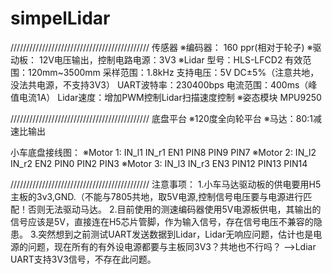 # simpelLidar
////////////////////////////////////////////
传感器
※编码器：
	160 ppr(相对于轮子)
※驱动板：
	12V电压输出，控制电路电源：3V3 
※Lidar
	型号：HLS-LFCD2
	有效范围：120mm~3500mm
	采样范围：1.8kHz
	支持电压：5V DC±5%（注意共地，没法共电源，不支持3V3）
	UART波特率：230400bps
	电流范围：400ms（峰值电流1A）
	Lidar速度：增加PWM控制Lidar扫描速度控制
※姿态模块
	MPU9250

////////////////////////////////////////////
底盘平台
※120度全向轮平台
※马达：80:1减速比输出

小车底盘接线图：
※Motor 1:
	IN_l1	IN_r1	EN1
	PIN8	PIN9	PIN7
※Motor 2:
	IN_l2	IN_r2	EN2
	PIN0	PIN2	PIN3
※Motor 3:
	IN_l3	IN_r3	EN3
	PIN12	PIN13	PIN14

////////////////////////////////////////////
注意事项：
1.小车马达驱动板的供电要用H5主板的3v3,GND.（不能与7805共地，取5V电源,控制信号电压要与电源进行匹配！否则无法驱动马达。
2.目前使用的测速编码器使用5V电源板供电，其输出的信号应该是5V，直接连在H5芯片管脚，作为输入信号，存在信号电压不兼容的隐患。
3.突然想到之前测试UART发送数据到Lidar，Lidar无响应问题，估计也是电源的问题，现在所有的有外设电源都要与主板同3V3？共地也不行吗？
	-->Ldiar UART支持3V3信号，不存在此问题。
